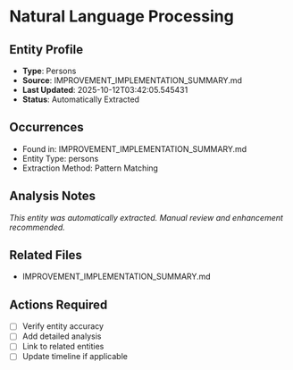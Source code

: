 # Natural Language Processing

## Entity Profile
- **Type**: Persons
- **Source**: IMPROVEMENT_IMPLEMENTATION_SUMMARY.md
- **Last Updated**: 2025-10-12T03:42:05.545431
- **Status**: Automatically Extracted

## Occurrences
- Found in: IMPROVEMENT_IMPLEMENTATION_SUMMARY.md
- Entity Type: persons
- Extraction Method: Pattern Matching

## Analysis Notes
*This entity was automatically extracted. Manual review and enhancement recommended.*

## Related Files
- IMPROVEMENT_IMPLEMENTATION_SUMMARY.md

## Actions Required
- [ ] Verify entity accuracy
- [ ] Add detailed analysis
- [ ] Link to related entities
- [ ] Update timeline if applicable
